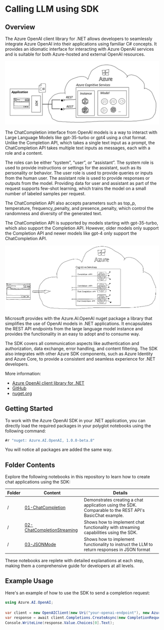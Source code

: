 # Calling LLM using SDK

## Overview

The Azure OpenAI client library for .NET allows developers to seamlessly integrate Azure OpenAI into their applications using familiar C# concepts. It provides an idiomatic interface for interacting with Azure OpenAI services and is suitable for both Azure-hosted and external OpenAI resources.

![Overview](../../media/img/03_SDK/01_Overview.png)

The ChatCompletion interface from OpenAI models is a way to interact with Large Language Models like gpt-35-turbo or gpt4 using a chat format. Unlike the Completion API, which takes a single text input as a prompt, the ChatCompletion API takes multiple text inputs as messages, each with a role and a content.

The roles can be either “system”, “user”, or “assistant”. The system role is used to provide instructions or settings for the assistant, such as its personality or behavior. The user role is used to provide queries or inputs from the human user. The assistant role is used to provide responses or outputs from the model. Providing data for user and assistant as part of the request supports few-shot learning, which trains the model on a small number of labeled samples per request.

The ChatCompletion API also accepts parameters such as top_p, temperature, frequency_penalty, and presence_penalty, which control the randomness and diversity of the generated text. 

The ChatCompletion API is supported by models starting with gpt-35-turbo, which also support the Completion API. However, older models only support the Completion API and newer models like gpt-4 only support the ChatCompletion API.

![Interface](../../assets/docs/03_SDK/SDK_ChatCompletion_Intro.png)

Microsoft provides with the Azure.AI.OpenAI nuget package a library that simplifies the use of OpenAI models in .NET applications. It encapsulates the REST API endpoints from the large language model instance and provides the functionality in an easy to adopt and to consume way.

The SDK covers all communication aspects like authentication and authorization, data exchange, error handling, and content filtering. The SDK also integrates with other Azure SDK components, such as Azure Identity and Azure Core, to provide a consistent and seamless experience for .NET developers.

More information: 
- [Azure OpenAI client library for .NET](https://learn.microsoft.com/en-us/dotnet/api/overview/azure/ai.openai-readme)
- [GitHub](https://github.com/Azure/azure-sdk-for-net/blob/main/sdk/openai/Azure.AI.OpenAI/README.md)
- [nuget.org](https://www.nuget.org/packages?q=azure.ai.openai)


## Getting Started

To work with the Azure OpenAI SDK in your .NET application, you can directly load the required packages in your polyglot notebooks using the following command:

```csharp
#r "nuget: Azure.AI.OpenAI, 1.0.0-beta.8"
```

You will notice all packages are added the same way.

## Folder Contents

Explore the following notebooks in this repository to learn how to create chat applications using the SDK:

| Folder | Content | Details |
| ------ | ------- | ------- |
| / | [01-ChatCompletion](./01_ChatCompletion.ipynb) | Demonstrates creating a chat application using the SDK. Comparable to the REST API's BasicChat example. |
| / | [02-ChatCompletionStreaming](./02_ChatCompletionStreaming.ipynb) | Shows how to implement chat functionality with streaming capabilities using the SDK. |
| / | [03-JSONMode](03_JSONMode.ipynb) | Shows how to implement functionality to instruct the LLM to return responses in JSON format |

These notebooks are replete with detailed explanations at each step, making them a comprehensive guide for developers at all levels.

## Example Usage

Here's an example of how to use the SDK to send a completion request:

```csharp
using Azure.AI.OpenAI;

var client = new OpenAIClient(new Uri("your-openai-endpoint"), new AzureKeyCredential("your-api-key"));
var response = await client.Completions.CreateAsync(new CompletionRequest("Translate 'Hello, world!' to Spanish."));
Console.WriteLine(response.Value.Choices[0].Text);
```
